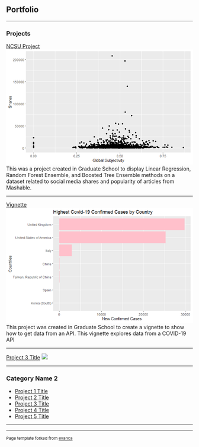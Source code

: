 ## Portfolio

---

### Projects

[NCSU Project](https://stefaneet.github.io/Project2/)
<img src="images/plotSubject.png?raw=true"/>
This was a project created in Graduate School to display Linear Regression, Random Forest Ensemble, and Boosted Tree Ensemble methods on a dataset related to social media shares and popularity of articles from Mashable.

---
[Vignette](https://stefaneet.github.io/Project1new/)
<img src="images/ProjectBarplot.jpg?raw=true"/>
This project was created in Graduate School to create a vignette to show how to get data from an API. This vignette explores data from a COVID-19 API

---
[Project 3 Title](http://example.com/)
<img src="images/dummy_thumbnail.jpg?raw=true"/>

---

### Category Name 2

- [Project 1 Title](http://example.com/)
- [Project 2 Title](http://example.com/)
- [Project 3 Title](http://example.com/)
- [Project 4 Title](http://example.com/)
- [Project 5 Title](http://example.com/)

---




---
<p style="font-size:11px">Page template forked from <a href="https://github.com/evanca/quick-portfolio">evanca</a></p>
<!-- Remove above link if you don't want to attibute -->
